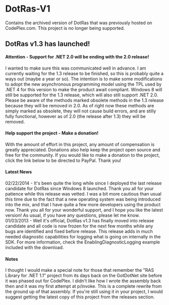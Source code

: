 # DotRas-V1
Contains the archived version of DotRas that was previously hosted on CodePlex.com. This project is no longer being supported.

## DotRas v1.3 has launched!
#### Attention - Support for .NET 2.0 will be ending with the 2.0 release!
I wanted to make sure this was communicated well in advance. I am currently waiting for the 1.3 release to be finished, so this is probably quite a ways out (maybe a year or so). The intention is to make some modifications to adopt the new asynchronous programming model using the TPL used by .NET 4 for this version to make the product await compliant. Windows 8 will still be supported for the 1.3 release, which will also still support .NET 2.0. Please be aware of the methods marked obsolete methods in the 1.3 release because they will be removed in 2.0. As of right now these methods are simply marked as obsolete, they will not cause build errors, and are stilly fully functional, however as of 2.0 (the release after 1.3) they will be removed.

#### Help support the project - Make a donation!
With the amount of effort in this project, any amount of compensation is greatly appreciated. Donations also help keep the project open source and free for the community. If you would like to make a donation to the project, click the link below to be directed to PayPal. Thank you!

#### Latest News
02/22/2014 - It's been quite the long while since I deployed the last release candidate for DotRas since Windows 8 launched. Thank you all for your patience while this release was vetted. I was a bit more cautious than usual this time due to the fact that a new operating system was being introduced into the mix, and that I have quite a few more developers using the product now. Thank you all for your wonderful support, and I hope you like the latest version! As usual, if you have any questions, please let me know.
01/03/2013 - Well it's official, DotRas v1.3 has finally moved into release candidate and all code is now frozen for the next few months while any bugs are identified and fixed before release. This release adds in much needed diagnostic capabilities for logging what is going on internally in the SDK. For more information, check the EnablingDiagnosticLogging example included with the download.

#### Notes
I thought I would make a special note for those that remember the "RAS Library for .NET 1.1" project from its days back on the GotDotNet site before it was phased out for CodePlex. I didn't like how I wrote the assembly back then and it was my first attempt at p/invoke. This is a complete rewrite from the ground up of that assembly. If you're still using it in your project, I would suggest getting the latest copy of this project from the releases section.